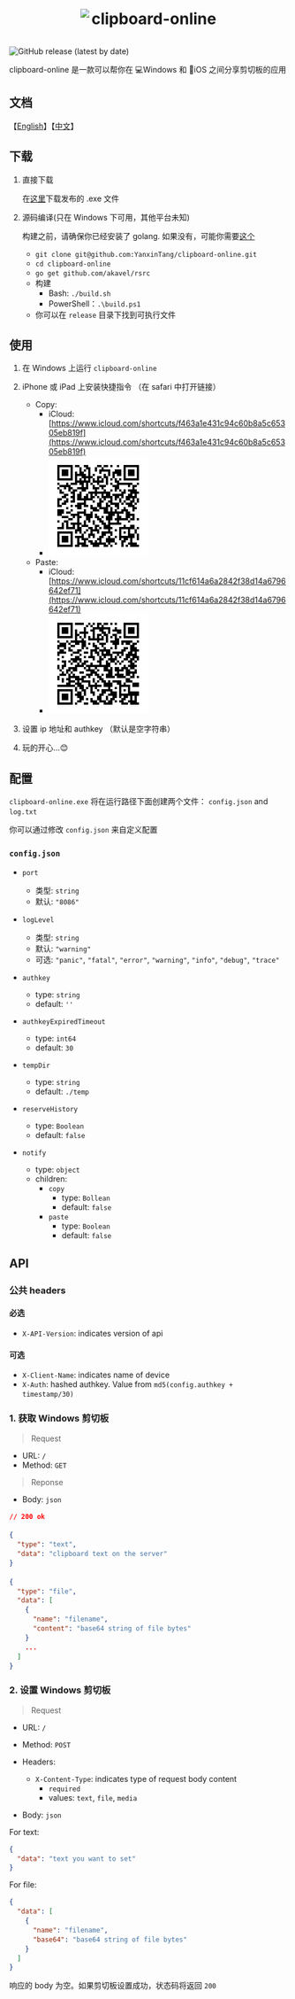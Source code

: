 <div align="center">
  <img src="https://raw.githubusercontent.com/YanxinTang/clipboard-online/master/images/clipboard-icon.png" style="display: inline-block; vertical-align: middle;">
  <h1 style="display: inline-block; vertical-align: middle;">clipboard-online</h1>
</div>

![GitHub release (latest by date)](https://img.shields.io/github/v/release/YanxinTang/clipboard-online)

clipboard-online 是一款可以帮你在 💻Windows 和 📱iOS 之间分享剪切板的应用

## 文档

【[English](https://github.com/YanxinTang/clipboard-online/blob/master/README.md)】【[中文](https://github.com/YanxinTang/clipboard-online/blob/master/README_zh.md)】

## 下载

1. 直接下载

    在[这里](https://github.com/YanxinTang/clipboard-online/releases)下载发布的 .exe 文件

2. 源码编译(只在 Windows 下可用，其他平台未知)

    构建之前，请确保你已经安装了 golang. 如果没有，可能你需要[这个](https://golang.org/dl/)

    - `git clone git@github.com:YanxinTang/clipboard-online.git`
    - `cd clipboard-online`
    - `go get github.com/akavel/rsrc`
    - 构建
      - Bash: `./build.sh`
      - PowerShell：`.\build.ps1`
    - 你可以在 `release` 目录下找到可执行文件

## 使用

1. 在 Windows 上运行 `clipboard-online`
2. iPhone 或 iPad 上安装快捷指令 （在 safari 中打开链接）
    - Copy:
      - iCloud: [https://www.icloud.com/shortcuts/f463a1e431c94c60b8a5c65305eb819f](https://www.icloud.com/shortcuts/f463a1e431c94c60b8a5c65305eb819f)
      - ![复制](./images/copy.png)
    - Paste:
      - iCloud: [https://www.icloud.com/shortcuts/11cf614a6a2842f38d14a6796642ef71](https://www.icloud.com/shortcuts/11cf614a6a2842f38d14a6796642ef71)
      - ![粘贴](./images/paste.png)

3. 设置 ip 地址和 authkey （默认是空字符串）
4. 玩的开心...😊

## 配置

`clipboard-online.exe` 将在运行路径下面创建两个文件： `config.json` and `log.txt`

你可以通过修改 `config.json` 来自定义配置

### `config.json`

- `port`
  - 类型: `string`
  - 默认: `"8086"`

- `logLevel`
  - 类型: `string`
  - 默认: `"warning"`
  - 可选: `"panic"`, `"fatal"`, `"error"`, `"warning"`, `"info"`, `"debug"`, `"trace"`

- `authkey`
  - type: `string`
  - default: `''`

- `authkeyExpiredTimeout`
  - type: `int64`
  - default: `30`

- `tempDir`
  - type: `string`
  - default: `./temp`

- `reserveHistory`
  - type: `Boolean`
  - default: `false`

- `notify`
  - type: `object`
  - children:
    - `copy`
      - type: `Bollean`
      - default: `false`
    - `paste`
      - type: `Boolean`
      - default: `false`

## API

### 公共 headers

#### 必选

- `X-API-Version`: indicates version of api

#### 可选

- `X-Client-Name`: indicates name of device
- `X-Auth`: hashed authkey. Value from `md5(config.authkey + timestamp/30)`

### 1. 获取 Windows 剪切板

> Request

- URL: `/`
- Method: `GET`

> Reponse

- Body: `json`

```json
// 200 ok

{
  "type": "text",
  "data": "clipboard text on the server"
}

{
  "type": "file",
  "data": [
    {
      "name": "filename",
      "content": "base64 string of file bytes"
    }
    ...
  ]
}

```

### 2. 设置 Windows 剪切板

> Request

- URL: `/`
- Method: `POST`
- Headers:
  - `X-Content-Type`: indicates type of request body content
    - `required`
    - values: `text`, `file`, `media`

- Body: `json`

For text:

```json
{
  "data": "text you want to set"
}
```

For file:

```json
{
  "data": [
    {
      "name": "filename",
      "base64": "base64 string of file bytes"
    }
  ]
}
```

响应的 body 为空。如果剪切板设置成功，状态码将返回 `200`
